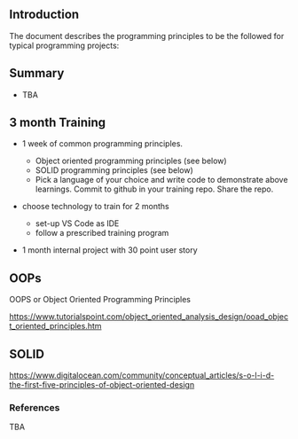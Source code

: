 ## Introduction
The document describes the programming principles to be the followed for typical programming projects:

## Summary
- TBA

## 3 month Training

- 1 week of common programming principles. 
  - Object oriented programming principles (see below)
  - SOLID programming principles (see below)
  - Pick a language of your choice and write code to demonstrate above learnings. Commit to github in your training repo. Share the repo.
  
- choose technology to train for 2 months
    - set-up VS Code as IDE
    - follow a prescribed training program

- 1 month internal project with 30 point user story

## OOPs

OOPS or Object Oriented Programming Principles

[https://www.tutorialspoint.com/object_oriented_analysis_design/ooad_object_oriented_principles.htm
](https://www.tutorialspoint.com/object_oriented_analysis_design/ooad_object_oriented_principles.htm
)

## SOLID

[https://www.digitalocean.com/community/conceptual_articles/s-o-l-i-d-the-first-five-principles-of-object-oriented-design
](https://www.digitalocean.com/community/conceptual_articles/s-o-l-i-d-the-first-five-principles-of-object-oriented-design
)

### References

TBA